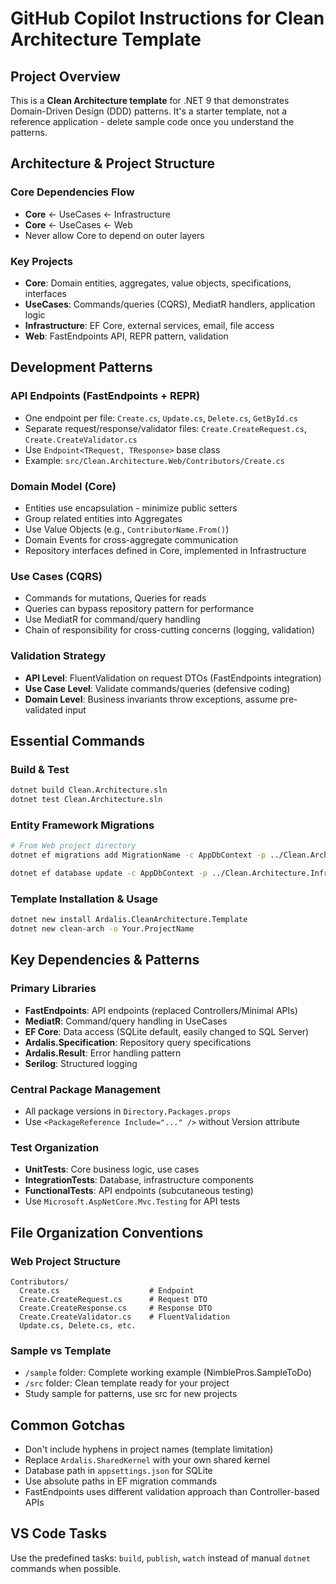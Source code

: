 # GitHub Copilot Instructions for Clean Architecture Template

## Project Overview
This is a **Clean Architecture template** for .NET 9 that demonstrates Domain-Driven Design (DDD) patterns. It's a starter template, not a reference application - delete sample code once you understand the patterns.

## Architecture & Project Structure

### Core Dependencies Flow
- **Core** ← UseCases ← Infrastructure 
- **Core** ← UseCases ← Web
- Never allow Core to depend on outer layers

### Key Projects
- **Core**: Domain entities, aggregates, value objects, specifications, interfaces
- **UseCases**: Commands/queries (CQRS), MediatR handlers, application logic  
- **Infrastructure**: EF Core, external services, email, file access
- **Web**: FastEndpoints API, REPR pattern, validation

## Development Patterns

### API Endpoints (FastEndpoints + REPR)
- One endpoint per file: `Create.cs`, `Update.cs`, `Delete.cs`, `GetById.cs`
- Separate request/response/validator files: `Create.CreateRequest.cs`, `Create.CreateValidator.cs`
- Use `Endpoint<TRequest, TResponse>` base class
- Example: `src/Clean.Architecture.Web/Contributors/Create.cs`

### Domain Model (Core)
- Entities use encapsulation - minimize public setters
- Group related entities into Aggregates
- Use Value Objects (e.g., `ContributorName.From()`)
- Domain Events for cross-aggregate communication
- Repository interfaces defined in Core, implemented in Infrastructure

### Use Cases (CQRS)
- Commands for mutations, Queries for reads
- Queries can bypass repository pattern for performance
- Use MediatR for command/query handling
- Chain of responsibility for cross-cutting concerns (logging, validation)

### Validation Strategy
- **API Level**: FluentValidation on request DTOs (FastEndpoints integration)
- **Use Case Level**: Validate commands/queries (defensive coding)
- **Domain Level**: Business invariants throw exceptions, assume pre-validated input

## Essential Commands

### Build & Test
```bash
dotnet build Clean.Architecture.sln
dotnet test Clean.Architecture.sln
```

### Entity Framework Migrations
```bash
# From Web project directory
dotnet ef migrations add MigrationName -c AppDbContext -p ../Clean.Architecture.Infrastructure/Clean.Architecture.Infrastructure.csproj -s Clean.Architecture.Web.csproj -o Data/Migrations

dotnet ef database update -c AppDbContext -p ../Clean.Architecture.Infrastructure/Clean.Architecture.Infrastructure.csproj -s Clean.Architecture.Web.csproj
```

### Template Installation & Usage
```bash
dotnet new install Ardalis.CleanArchitecture.Template
dotnet new clean-arch -o Your.ProjectName
```

## Key Dependencies & Patterns

### Primary Libraries
- **FastEndpoints**: API endpoints (replaced Controllers/Minimal APIs)
- **MediatR**: Command/query handling in UseCases
- **EF Core**: Data access (SQLite default, easily changed to SQL Server)
- **Ardalis.Specification**: Repository query specifications
- **Ardalis.Result**: Error handling pattern
- **Serilog**: Structured logging

### Central Package Management
- All package versions in `Directory.Packages.props`
- Use `<PackageReference Include="..." />` without Version attribute

### Test Organization
- **UnitTests**: Core business logic, use cases
- **IntegrationTests**: Database, infrastructure components  
- **FunctionalTests**: API endpoints (subcutaneous testing)
- Use `Microsoft.AspNetCore.Mvc.Testing` for API tests

## File Organization Conventions

### Web Project Structure
```
Contributors/
  Create.cs                    # Endpoint
  Create.CreateRequest.cs      # Request DTO
  Create.CreateResponse.cs     # Response DTO  
  Create.CreateValidator.cs    # FluentValidation
  Update.cs, Delete.cs, etc.
```

### Sample vs Template
- `/sample` folder: Complete working example (NimblePros.SampleToDo)
- `/src` folder: Clean template ready for your project
- Study sample for patterns, use src for new projects

## Common Gotchas

- Don't include hyphens in project names (template limitation)
- Replace `Ardalis.SharedKernel` with your own shared kernel
- Database path in `appsettings.json` for SQLite
- Use absolute paths in EF migration commands
- FastEndpoints uses different validation approach than Controller-based APIs

## VS Code Tasks
Use the predefined tasks: `build`, `publish`, `watch` instead of manual `dotnet` commands when possible.
